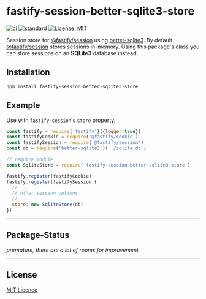 # fastify-session-better-sqlite3-store

![ci](https://github.com/mrdcvlsc/fastify-session-better-sqlite3-store/actions/workflows/ci.yml/badge.svg)
![standard](https://github.com/mrdcvlsc/fastify-session-better-sqlite3-store/actions/workflows/standard.yml/badge.svg)
[![License: MIT](https://img.shields.io/badge/License-MIT-green.svg)](https://opensource.org/licenses/MIT)

Session store for [@fastify/session](https://github.com/fastify/session) using [better-sqlite3](https://github.com/WiseLibs/better-sqlite3). By default [@fastify/session](https://github.com/fastify/session) stores sessions in-memory. Using this package's class you can store sessions on an **SQLite3** database instead.

## Installation

```
npm install fastify-session-better-sqlite3-store
```

## Example

Use with `fastify-session`'s `store` property.

```js
const fastify = require('fastify')({logger:true})
const fastifyCookie = require('@fastify/cookie')
const fastifySession = require('@fastify/session')
const db = require('better-sqlite3')(`./sqlite.db`)

// require module
const SqliteStore = require('fastify-session-better-sqlite3-store')

fastify.register(fastifyCookie)
fastify.register(fastifySession,{
  // ...
  // other session options
  // ...
  store: new SqliteStore(db)
})
```

-----

## Package-Status

*premature, there are a lot of rooms for improvement*

-----

## License

[MIT Licence](https://github.com/mrdcvlsc/fastify-session-better-sqlite3-store/blob/main/LICENSE)